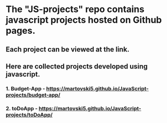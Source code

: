 # The "JS-projects" repo contains javascript projects hosted on Github pages.
## Each project can be viewed at the link.
## Here are collected projects developed using javascript.

### 1. Budget-App - https://martovski5.github.io/JavaScript-projects/budget-app/
### 2. toDoApp - https://martovski5.github.io/JavaScript-projects/toDoApp/

